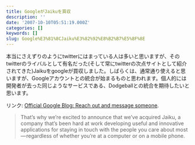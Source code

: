 ```yaml
---
title: GoogleがJaikuを買収
description: ''
date: '2007-10-10T05:51:19.000Z'
categories: []
keywords: []
slug: Google%E3%81%8CJaiku%E3%82%92%E8%B2%B7%E5%8F%8E
---
```

本当にさえずりのようにtwitterにはまっている人は多いと思いますが、そのtwitterのライバルとして有名だった(そして常にtwitterの次点サイトとして紹介されてきた)Jaikuをgoogleが買収しました。しばらくは、通常通り使えると思いますが、Googleアカウントとの統合が始まるものと思われます。個人的には開発者が去った同じようなサービスである、Dodgeballとの統合を期待したいと思います。

リンク: [Official Google Blog: Reach out and message someone](http://googleblog.blogspot.com/2007/10/reach-out-and-message-someone.html "Official Google Blog: Reach out and message someone").

> That’s why we’re excited to announce that we’ve acquired Jaiku, a company that’s been hard at work developing useful and innovative applications for staying in touch with the people you care about most — regardless of whether you’re at a computer or on a mobile phone.